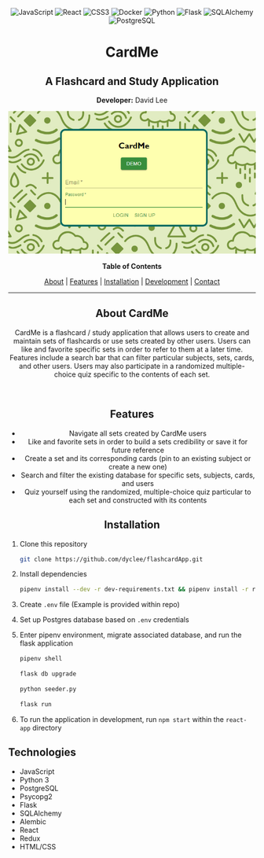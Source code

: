 <div align="center">

![JavaScript](https://img.shields.io/badge/-JavaScript-f7df1e?style=flat-square&logo=JavaScript&logoColor=black)
![React](https://img.shields.io/badge/-React-61dafb?style=flat-square&logo=React&logoColor=white)
![CSS3](https://img.shields.io/badge/-CSS3-1572b6?style=flat-square&logo=CSS3&logoColor=white)
![Docker](https://img.shields.io/badge/-Docker-2496ed?style=flat-square&logo=Docker&logoColor=white)
![Python](https://img.shields.io/badge/-Python-3776ab?style=flat-square&logo=Python&logoColor=white)
![Flask](https://img.shields.io/badge/-Flask-black?style=flat-square&logo=Flask&logoColor=white)
![SQLAlchemy](https://img.shields.io/badge/-SQLAlchemy-d01f00?style=flat-square&logo=SQLAlchemy&logoColor=white)
![PostgreSQL](https://img.shields.io/badge/-PostgreSQL-336791?style=flat-square&logo=postgreSQL&logoColor=white)

# CardMe
## A Flashcard and Study Application

**Developer:**
David Lee

<img src="readme/images/login-intro.PNG" alt="login">

**Table of Contents**

[About](#about-cardme) | [Features](#features) | [Installation](#installation) | [Development](#development) | [Contact](#contact)

---

<div align="center">

## About CardMe

CardMe is a flashcard / study application that allows users to create and maintain sets of flashcards or use sets created by other users. Users can like and favorite specific sets in order to refer to them at a later time. Features include a search bar that can filter particular subjects, sets, cards, and other users. Users may also participate in a randomized multiple-choice quiz specific to the contents of each set.

<br clear="both">

## Features
</div>

* Navigate all sets created by CardMe users
* Like and favorite sets in order to build a sets credibility or save it for future reference
* Create a set and its corresponding cards (pin to an existing subject or create a new one)
* Search and filter the existing database for specific sets, subjects, cards, and users
* Quiz yourself using the randomized, multiple-choice quiz particular to each set and constructed with its contents

## Installation
</div>

1. Clone this repository
    ```bash
    git clone https://github.com/dyclee/flashcardApp.git
    ```

2. Install dependencies
    ```bash
    pipenv install --dev -r dev-requirements.txt && pipenv install -r requirements.txt
    ```

3. Create `.env` file (Example is provided within repo)

4. Set up Postgres database based on `.env` credentials

5. Enter pipenv environment, migrate associated database, and run the flask application

   ```bash
   pipenv shell
   ```

   ```bash
   flask db upgrade
   ```

   ```bash
   python seeder.py
   ```

   ```bash
   flask run
   ```

6. To run the application in development, run `npm start` within the `react-app` directory


## Technologies
- JavaScript
- Python 3
- PostgreSQL
- Psycopg2
- Flask
- SQLAlchemy
- Alembic
- React
- Redux
- HTML/CSS
